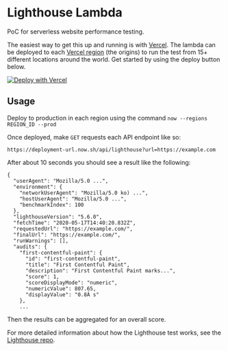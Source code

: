 # Lighthouse Lambda

PoC for serverless website performance testing. 

The easiest way to get this up and running is with [Vercel](https://vercel.com). The lambda can be deployed to each [Vercel region](https://vercel.com/docs/v2/edge-network/regions#routing) (the origins) to run the test from 15+ different locations around the world. Get started by using the deploy button below.

[![Deploy with Vercel](https://vercel.com/button)](https://vercel.com/import/project?template=https://github.com/jpbow/lighthouse-lambda)

## Usage

Deploy to production in each region using the command `now --regions REGION_ID --prod`

Once deployed, make `GET` requests each API endpoint like so:

```
https://deployment-url.now.sh/api/lighthouse?url=https://example.com
```

After about 10 seconds you should see a result like the following:

```
{
  "userAgent": "Mozilla/5.0 ...",
  "environment": {
    "networkUserAgent": "Mozilla/5.0 ko) ...",
    "hostUserAgent": "Mozilla/5.0 ...",
    "benchmarkIndex": 100
  },
  "lighthouseVersion": "5.6.0",
  "fetchTime": "2020-05-17T14:40:20.832Z",
  "requestedUrl": "https://example.com/",
  "finalUrl": "https://example.com/",
  "runWarnings": [],
  "audits": {
    "first-contentful-paint": {
      "id": "first-contentful-paint",
      "title": "First Contentful Paint",
      "description": "First Contentful Paint marks...",
      "score": 1,
      "scoreDisplayMode": "numeric",
      "numericValue": 807.65,
      "displayValue": "0.8Â s"
    },
    ...
```

Then the results can be aggregated for an overall score.

For more detailed information about how the Lighthouse test works, see the [Lighthouse repo](https://github.com/GoogleChrome/lighthouse).
